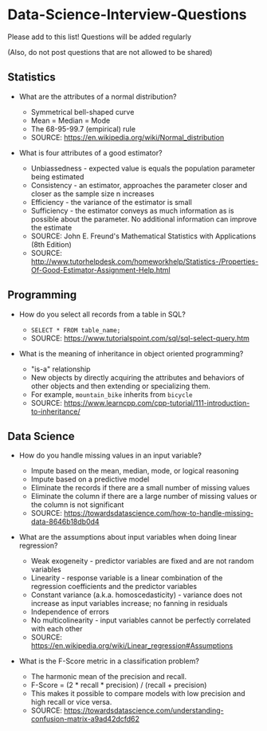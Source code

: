 # Data-Science-Interview-Questions
Please add to this list! Questions will be added regularly

(Also, do not post questions that are not allowed to be shared)

## Statistics
* What are the attributes of a normal distribution?
    * Symmetrical bell-shaped curve
    * Mean = Median = Mode
    * The 68-95-99.7 (empirical) rule
    * SOURCE: https://en.wikipedia.org/wiki/Normal_distribution
    
* What is four attributes of a good estimator?
    * Unbiassedness - expected value is equals the population parameter being estimated
    * Consistency - an estimator, approaches the parameter closer and closer as the sample size n increases
    * Efficiency - the variance of the estimator is small
    * Sufficiency - the estimator conveys as much information as is possible about the parameter. No additional information can improve the estimate
    * SOURCE: John E. Freund's Mathematical Statistics with Applications (8th Edition)
    * SOURCE: http://www.tutorhelpdesk.com/homeworkhelp/Statistics-/Properties-Of-Good-Estimator-Assignment-Help.html
    
## Programming
* How do you select all records from a table in SQL?
    * `SELECT * FROM table_name;`
    * SOURCE: https://www.tutorialspoint.com/sql/sql-select-query.htm
    
* What is the meaning of inheritance in object oriented programming?
    * "is-a" relationship
    * New objects by directly acquiring the attributes and behaviors of other objects and then extending or specializing them. 
    * For example, `mountain_bike` inherits from `bicycle`
    * SOURCE: https://www.learncpp.com/cpp-tutorial/111-introduction-to-inheritance/

## Data Science 
* How do you handle missing values in an input variable?
    * Impute based on the mean, median, mode, or logical reasoning
    * Impute based on a predictive model
    * Eliminate the records if there are a small number of missing values
    * Eliminate the column if there are a large number of missing values or the column is not significant
    * SOURCE: https://towardsdatascience.com/how-to-handle-missing-data-8646b18db0d4
    
* What are the assumptions about input variables when doing linear regression?
    * Weak exogeneity - predictor variables are fixed and are not random variables
    * Linearity - response variable is a linear combination of the regression coefficients and the predictor variables
    * Constant variance (a.k.a. homoscedasticity) - variance does not increase as input variables increase; no fanning in residuals
    * Independence of errors
    * No multicolinearity - input variables cannot be perfectly correlated with each other
    * SOURCE: https://en.wikipedia.org/wiki/Linear_regression#Assumptions

* What is the F-Score metric in a classification problem?
    * The harmonic mean of the precision and recall.
    * F-Score = (2 * recall * precision) / (recall + precision)
    * This makes it possible to compare models with low precision and high recall or vice versa.
    * SOURCE: https://towardsdatascience.com/understanding-confusion-matrix-a9ad42dcfd62
    
